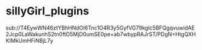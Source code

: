 # sillyGirl_plugins
sub://T4EywWN46ztYBhHNdOl6Tnc1O4R3y5GyfVG79kglc5BFQgqvuwidAE2Jcp0LaWakunhS2tn0ftD5MjD0umSE0pe+ab7wbypRAJrST/PDgN+HtgQXHKIMkUmHFiNBjL7y
